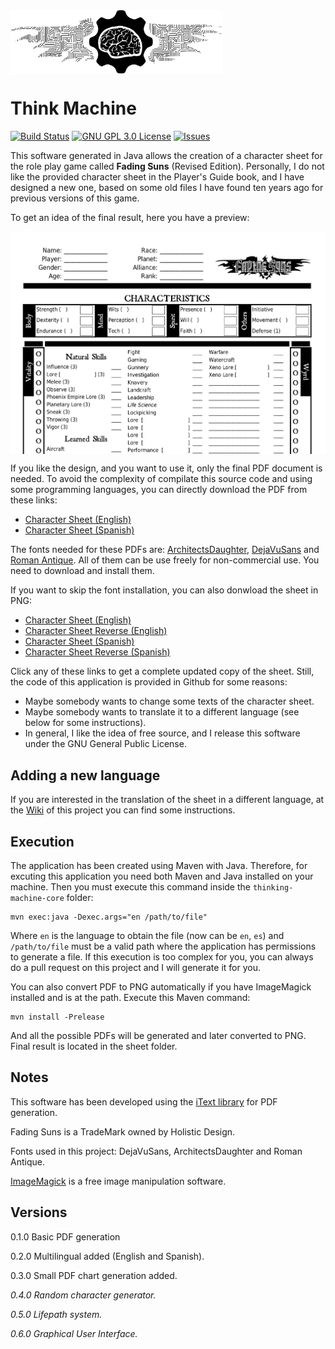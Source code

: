<img src="./images/ThinkMachine_logo_fenix.png" width="340" alt="Think Machine" align="middle"> 

# Think Machine

[![Build Status](https://travis-ci.org/jorgehortelano/ThinkMachine.svg?branch=master)](https://travis-ci.org/jorgehortelano/ThinkMachine)
[![GNU GPL 3.0 License](https://img.shields.io/badge/license-GNU_GPL_3.0-brightgreen.svg)](https://github.com/jorgehortelano/ThinkMachine/blob/master/license/gnugpl/license.txt)
[![Issues](https://img.shields.io/github/issues/jorgehortelano/ThinkMachine.svg)](https://github.com/jorgehortelano/ThinkMachine/issues)

This software generated in Java allows the creation of a character sheet for the role play game called **Fading Suns** (Revised Edition). Personally, I do not like the provided character sheet in the Player's Guide book, and I have designed a new one, based on some old files I have found ten years ago for previous versions of this game.

To get an idea of the final result, here you have a preview: 

<img src="./images/englishSheetPreview.png" width="600" alt="Fading Suns Character Sheet" align="middle"> 


If you like the design, and you want to use it, only the final PDF document is needed. To avoid the complexity of compilate this source code and using some programming languages, you can directly download the PDF from these links:
- [Character Sheet (English)](https://github.com/jorgehortelano/TheThinkingMachine/blob/master/sheets/FadingSuns_EN.pdf)
- [Character Sheet (Spanish)](https://github.com/jorgehortelano/TheThinkingMachine/blob/master/sheets/FadingSuns_ES.pdf)

The fonts needed for these PDFs are: [ArchitectsDaughter](https://fonts.google.com/specimen/Architects+Daughter), [DejaVuSans](https://dejavu-fonts.github.io/) and [Roman Antique](http://www.steffmann.de/wordpress/). All of them can be use freely for non-commercial use. You need to download and install them.

If you want to skip the font installation, you can also donwload the sheet in PNG:
- [Character Sheet (English)](https://github.com/jorgehortelano/TheThinkingMachine/blob/master/sheets/FadingSuns_EN-0.png)
- [Character Sheet Reverse (English)](https://github.com/jorgehortelano/TheThinkingMachine/blob/master/sheets/FadingSuns_EN-1.png)
- [Character Sheet (Spanish)](https://github.com/jorgehortelano/TheThinkingMachine/blob/master/sheets/FadingSuns_ES-0.png)
- [Character Sheet Reverse (Spanish)](https://github.com/jorgehortelano/TheThinkingMachine/blob/master/sheets/FadingSuns_ES-1.png)

Click any of these links to get a complete updated copy of the sheet. Still, the code of this application is provided in Github for some reasons:
* Maybe somebody wants to change some texts of the character sheet.
* Maybe somebody wants to translate it to a different language (see below for some instructions).
* In general, I like the idea of free source, and I release this software under the GNU General Public License. 

## Adding a new language
If you are interested in the translation of the sheet in a different language, at the [Wiki](https://github.com/jorgehortelano/TheThinkingMachine/wiki/Adding-a-new-Language) of this project you can find some instructions. 

## Execution
The application has been created using Maven with Java. Therefore, for excuting this application you need both Maven and Java installed on your machine. Then you must execute this command inside the `thinking-machine-core` folder: 

```
mvn exec:java -Dexec.args="en /path/to/file"
```
Where `en` is the language to obtain the file (now can be `en`, `es`) and `/path/to/file` must be a valid path where the application has permissions to generate a file. If this execution is too complex for you, you can always do a pull request on this project and I will generate it for you. 

You can also convert PDF to PNG automatically if you have ImageMagick installed and is at the path. Execute this Maven command:

```
mvn install -Prelease
```
And all the possible PDFs will be generated and later converted to PNG. Final result is located in the sheet folder. 

## Notes
This software has been developed using the [iText library](http://itextpdf.com/) for PDF generation. 

Fading Suns is a TradeMark owned by Holistic Design. 

Fonts used in this project: DejaVuSans, ArchitectsDaughter and Roman Antique. 

[ImageMagick](https://www.imagemagick.org/script/index.php) is a free image manipulation software.


## Versions

0.1.0 Basic PDF generation

0.2.0 Multilingual added (English and Spanish).

0.3.0 Small PDF chart generation added.

*0.4.0 Random character generator.*

*0.5.0 Lifepath system.*

*0.6.0 Graphical User Interface.*
